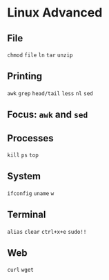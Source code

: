 # Linux Advanced

## File
`chmod`
`file`
`ln`
`tar`
`unzip`

## Printing
`awk`
`grep`
`head/tail`
`less`
`nl`
`sed`

## Focus: `awk` and `sed`

## Processes
`kill`
`ps`
`top`

## System
`ifconfig`
`uname`
`w`

## Terminal
`alias`
`clear`
`ctrl+x+e`
`sudo!!`

## Web
`curl`
`wget`
